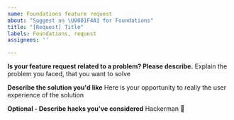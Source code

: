 ```yaml
---
name: Foundations feature request
about: "Suggest an \U0001F4A1 for Foundations"
title: "[Request] Title"
labels: Foundations, request
assignees: ''

---
```


**Is your feature request related to a problem? Please describe.**
Explain the problem you faced, that you want to solve

**Describe the solution you'd like**
Here is your opportunity to really the user experience of the solution

**Optional - Describe hacks you've considered**
Hackerman 🤯
